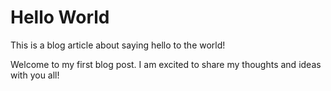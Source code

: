 # Hello World

This is a blog article about saying hello to the world!

Welcome to my first blog post. I am excited to share my thoughts and ideas with you all!